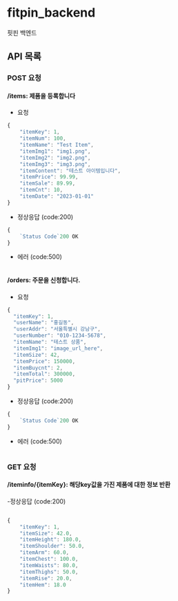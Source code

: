 # fitpin_backend
핏핀 백엔드
## API 목록

### POST 요청
#### /items: 제품을 등록합니다

-  요청

```js
{
    "itemKey": 1,
    "itemNum": 100,
    "itemName": "Test Item",
    "itemImg1": "img1.png",
    "itemImg2": "img2.png",
    "itemImg3": "img3.png",
    "itemContent": "테스트 아이템입니다",
    "itemPrice": 99.99,
    "itemSale": 89.99,
    "itemCnt": 10,
    "itemDate": "2023-01-01"
}
```

-  정상응답 (code:200)
  
```js
{
    `Status Code`200 OK
}
```
      
- 에러 (code:500)

```js


```
#### /orders: 주문을 신청합니다.

-  요청

```js
{
  "itemKey": 1,
  "userName": "홍길동",
  "userAddr": "서울특별시 강남구",
  "userNumber": "010-1234-5678",
  "itemName": "테스트 상품",
  "itemImg1": "image_url_here",
  "itemSize": 42,
  "itemPrice": 150000,
  "itemBuycnt": 2,
  "itemTotal": 300000,
  "pitPrice": 5000
}
```

-  정상응답 (code:200)
  
```js
{
    `Status Code`200 OK
}
```
      
- 에러 (code:500)

```js


```

### GET 요청
#### /iteminfo/{itemKey}: 해당key값을 가진 제품에 대한 정보 반환


-정상응답 (code:200)
```js

{
    "itemKey": 1,
    "itemSize": 42.0,
    "itemHeight": 180.0,
    "itemShoulder": 50.0,
    "itemArm": 60.0,
    "itemChest": 100.0,
    "itemWaists": 80.0,
    "itemThighs": 50.0,
    "itemRise": 20.0,
    "itemHem": 18.0
}

```




